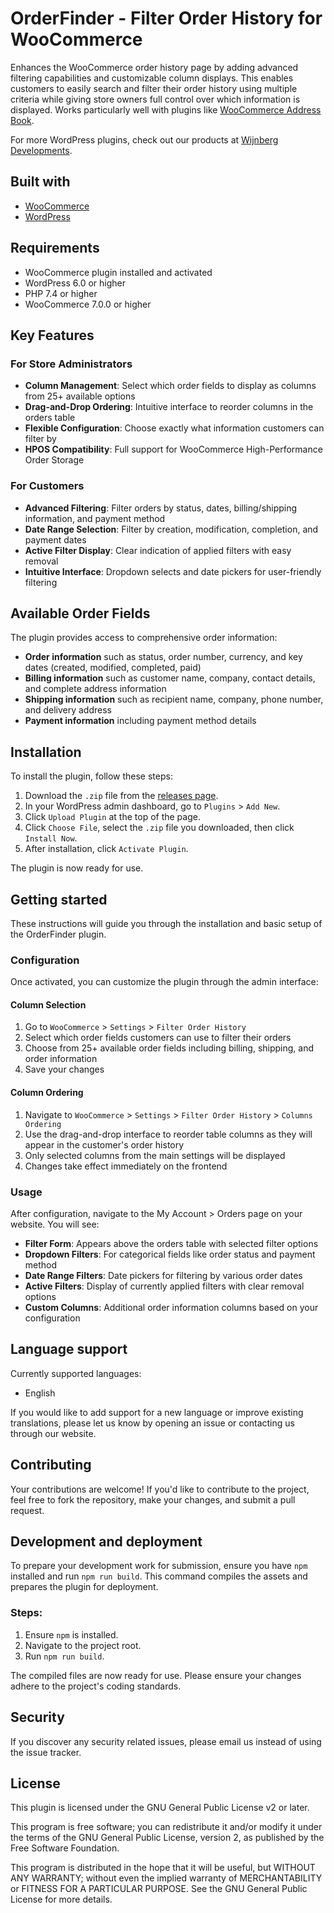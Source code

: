 # OrderFinder - Filter Order History for WooCommerce

Enhances the WooCommerce order history page by adding advanced filtering capabilities and customizable column displays. This enables customers to easily search and filter their order history using multiple criteria while giving store owners full control over which information is displayed. Works particularly well with plugins like [WooCommerce Address Book](https://wordpress.org/plugins/woo-address-book/).

For more WordPress plugins, check out our products at [Wijnberg Developments](https://products.wijnberg.dev).

## Built with

- [WooCommerce](https://github.com/woocommerce/woocommerce)
- [WordPress](https://github.com/WordPress/WordPress)

## Requirements

- WooCommerce plugin installed and activated
- WordPress 6.0 or higher  
- PHP 7.4 or higher
- WooCommerce 7.0.0 or higher

## Key Features

### For Store Administrators
- **Column Management**: Select which order fields to display as columns from 25+ available options
- **Drag-and-Drop Ordering**: Intuitive interface to reorder columns in the orders table
- **Flexible Configuration**: Choose exactly what information customers can filter by
- **HPOS Compatibility**: Full support for WooCommerce High-Performance Order Storage

### For Customers  
- **Advanced Filtering**: Filter orders by status, dates, billing/shipping information, and payment method
- **Date Range Selection**: Filter by creation, modification, completion, and payment dates
- **Active Filter Display**: Clear indication of applied filters with easy removal
- **Intuitive Interface**: Dropdown selects and date pickers for user-friendly filtering

## Available Order Fields

The plugin provides access to comprehensive order information:

- **Order information** such as status, order number, currency, and key dates (created, modified, completed, paid)
- **Billing information** such as customer name, company, contact details, and complete address information
- **Shipping information** such as recipient name, company, phone number, and delivery address
- **Payment information** including payment method details

## Installation

To install the plugin, follow these steps:

1. Download the `.zip` file from the [releases page](https://github.com/wijnberg-developments/orderfinder-filter-order-history/releases).
2. In your WordPress admin dashboard, go to `Plugins` > `Add New`.
3. Click `Upload Plugin` at the top of the page.
4. Click `Choose File`, select the `.zip` file you downloaded, then click `Install Now`.
5. After installation, click `Activate Plugin`.

The plugin is now ready for use.

## Getting started

These instructions will guide you through the installation and basic setup of the OrderFinder plugin.

### Configuration

Once activated, you can customize the plugin through the admin interface:

#### Column Selection
1. Go to `WooCommerce` > `Settings` > `Filter Order History`
2. Select which order fields customers can use to filter their orders
3. Choose from 25+ available order fields including billing, shipping, and order information
4. Save your changes

#### Column Ordering  
1. Navigate to `WooCommerce` > `Settings` > `Filter Order History` > `Columns Ordering`
2. Use the drag-and-drop interface to reorder table columns as they will appear in the customer's order history
3. Only selected columns from the main settings will be displayed
4. Changes take effect immediately on the frontend

### Usage

After configuration, navigate to the My Account > Orders page on your website. You will see:

- **Filter Form**: Appears above the orders table with selected filter options
- **Dropdown Filters**: For categorical fields like order status and payment method
- **Date Range Filters**: Date pickers for filtering by various order dates  
- **Active Filters**: Display of currently applied filters with clear removal options
- **Custom Columns**: Additional order information columns based on your configuration

## Language support

Currently supported languages:
- English

If you would like to add support for a new language or improve existing translations, please let us know by opening an issue or contacting us through our website.

## Contributing

Your contributions are welcome! If you'd like to contribute to the project, feel free to fork the repository, make your changes, and submit a pull request.

## Development and deployment

To prepare your development work for submission, ensure you have `npm` installed and run `npm run build`. This command compiles the assets and prepares the plugin for deployment.

### Steps:

1. Ensure `npm` is installed.
2. Navigate to the project root.
3. Run `npm run build`.

The compiled files are now ready for use. Please ensure your changes adhere to the project's coding standards.

## Security

If you discover any security related issues, please email us instead of using the issue tracker.

## License

This plugin is licensed under the GNU General Public License v2 or later.

This program is free software; you can redistribute it and/or modify it under the terms of the GNU General Public License, version 2, as published by the Free Software Foundation.

This program is distributed in the hope that it will be useful, but WITHOUT ANY WARRANTY; without even the implied warranty of MERCHANTABILITY or FITNESS FOR A PARTICULAR PURPOSE. See the GNU General Public License for more details.